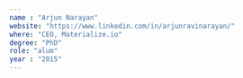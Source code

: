 ```yaml
---
name : "Arjun Narayan"
website: "https://www.linkedin.com/in/arjunravinarayan/"
where: "CEO, Materialize.io"
degree: "PhD"
role: "alum"
year : "2015"
---
```

